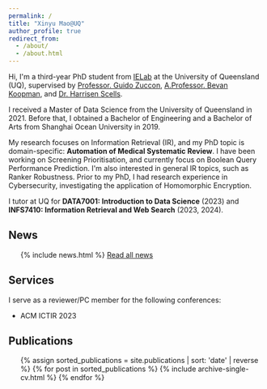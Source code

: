 ```yaml
---
permalink: /
title: "Xinyu Mao@UQ"
author_profile: true
redirect_from: 
  - /about/
  - /about.html
---
```


Hi, I'm a third-year PhD student from [IELab](https://ielab.io/) at the University of Queensland (UQ), supervised by [Professor. Guido Zuccon](https://researchers.uq.edu.au/researcher/22857), [A.Professor. Bevan Koopman](https://bevankoopman.github.io/), and [Dr. Harrisen Scells](https://scells.me/).

I received a Master of Data Science from the University of Queensland in 2021. Before that, I obtained a Bachelor of Engineering and a Bachelor of Arts from Shanghai Ocean University in 2019.

My research focuses on Information Retrieval (IR), and my PhD topic is domain-specific: **Automation of Medical Systematic Review**. I have been working on Screening Prioritisation, and currently focus on Boolean Query Performance Prediction. I'm also interested in general IR topics, such as Ranker Robustness. Prior to my PhD, I had research experience in Cybersecurity, investigating the application of Homomorphic Encryption.

I tutor at UQ for **DATA7001: Introduction to Data Science** (2023) and **INFS7410: Information Retrieval and Web Search** (2023, 2024).

## News
<ul>
{% include news.html %}
<a href="/news/" class="read-more-link">Read all news</a>
</ul>

## Services

I serve as a reviewer/PC member for the following conferences:

- ACM ICTIR 2023


## Publications

<ul>
{% assign sorted_publications = site.publications | sort: 'date' | reverse %}
{% for post in sorted_publications %}
  {% include archive-single-cv.html %}
{% endfor %}
</ul>